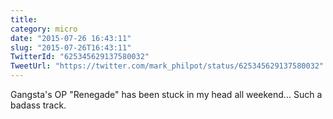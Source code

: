 ```yaml
---
title: 
category: micro
date: "2015-07-26 16:43:11"
slug: "2015-07-26T16:43:11"
TwitterId: "625345629137580032"
TweetUrl: "https://twitter.com/mark_philpot/status/625345629137580032"
---
```


Gangsta's OP "Renegade" has been stuck in my head all weekend... Such a badass
track.
